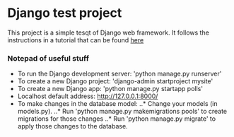 # Django test project

This project is a simple tesqt of Django web framework.
It follows the instructions in a tutorial that can be found [here](https://docs.djangoproject.com/en/1.11/intro/tutorial01/)


### Notepad of useful stuff

* To run the Django development server: 'python manage.py runserver'
* To create a new Django project: 'django-admin startproject mysite'
* To create a new Django app: 'python manage.py startapp polls'
* Localhost default address: <http://127.0.0.1:8000/>
* To make changes in the database model:
..* Change your models (in models.py).
..* Run 'python manage.py makemigrations pools' to create migrations for those changes
..* Run 'python manage.py migrate' to apply those changes to the database.